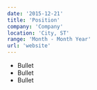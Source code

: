 ```yaml
---
date: '2015-12-21'
title: 'Position'
company: 'Company'
location: 'City, ST'
range: 'Month - Month Year'
url: 'website'
---
```


- Bullet
- Bullet
- Bullet
